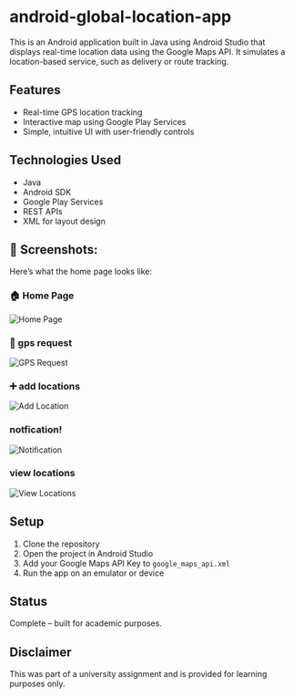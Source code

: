 # android-global-location-app

This is an Android application built in Java using Android Studio that displays real-time location data using the Google Maps API. It simulates a location-based service, such as delivery or route tracking.

## Features
- Real-time GPS location tracking
- Interactive map using Google Play Services
- Simple, intuitive UI with user-friendly controls

## Technologies Used
- Java
- Android SDK
- Google Play Services
- REST APIs
- XML for layout design


## 📸 Screenshots:

Here’s what the home page looks like:

### 🏠 Home Page
![Home Page](assets/homepage.png)

### 📍 gps request
![GPS Request](assets/gpsrequest.png)

### ➕ add locations
![Add Location](assets/addlocation.png)

### notfication!
![Notification](assets/notification-locationadded!.png)

### view locations
![View Locations](assets/viewlocations.png)


## Setup
1. Clone the repository
2. Open the project in Android Studio
3. Add your Google Maps API Key to `google_maps_api.xml`
4. Run the app on an emulator or device

## Status
Complete – built for academic purposes.

## Disclaimer
This was part of a university assignment and is provided for learning purposes only.
